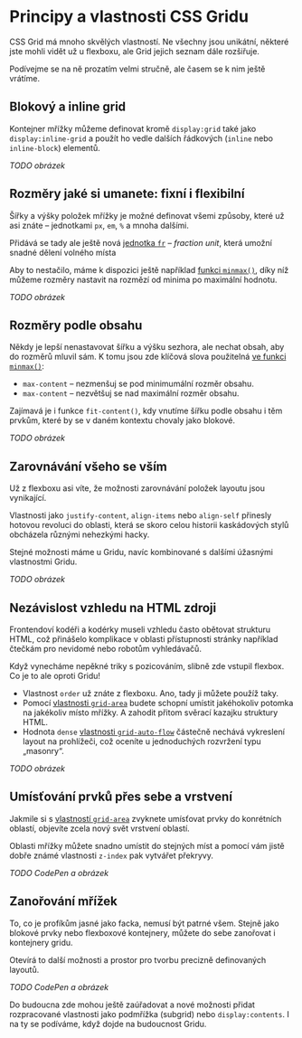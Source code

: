 # Principy a vlastnosti CSS Gridu

CSS Grid má mnoho skvělých vlastností. Ne všechny jsou unikátní, některé jste mohli vidět už u flexboxu, ale Grid jejich seznam dále rozšiřuje.

Podívejme se na ně prozatím velmi stručně, ale časem se k nim ještě vrátíme.

## Blokový a inline grid

Kontejner mřížky můžeme definovat kromě `display:grid` také jako `display:inline-grid` a použít ho vedle dalších řádkových (`inline` nebo `inline-block`) elementů.

*TODO obrázek*

## Rozměry jaké si umanete: fixní i flexibilní

Šířky a výšky položek mřížky je možné definovat všemi způsoby, které už asi znáte – jednotkami `px`, `em`, `%` a mnoha dalšími.

Přidává se tady ale ještě nová [jednotka `fr`](css-jednotka-fr.md) – *fraction unit*, která umožní snadné dělení volného místa 

Aby to nestačilo, máme k dispozici ještě například [funkci `minmax()`](css-minmax.md), díky níž můžeme rozměry nastavit na rozmězí od minima po maximální hodnotu.

*TODO obrázek*

## Rozměry podle obsahu

Někdy je lepší nenastavovat šířku a výšku sezhora, ale nechat obsah, aby do rozměrů mluvil sám. K tomu jsou zde klíčová slova použitelná [ve funkci `minmax()`](css-minmax.md):

* `max-content` – nezmenšuj se pod minimumální rozměr obsahu.
* `max-content` – nezvětšuj se nad maximální rozměr obsahu.

Zajímavá je i funkce `fit-content()`, kdy vnutíme šířku podle obsahu i těm prvkům, které by se v daném kontextu chovaly jako blokové.

*TODO obrázek*

## Zarovnávání všeho se vším

Už z flexboxu asi víte, že možnosti zarovnávání položek layoutu jsou vynikající. 

Vlastnosti jako `justify-content`, `align-items` nebo `align-self` přinesly hotovou revoluci do oblasti, která se skoro celou historii kaskádových stylů obcházela různými nehezkými hacky.

Stejné možnosti máme u Gridu, navíc kombinované s dalšími úžasnými vlastnostmi Gridu.

*TODO obrázek*

## Nezávislost vzhledu na HTML zdroji

Frontendoví kodéři a kodérky museli vzhledu často obětovat strukturu HTML, což přinášelo komplikace v oblasti přístupnosti stránky například čtečkám pro nevidomé nebo robotům vyhledávačů.

Když vynecháme nepěkné triky s pozicováním, slibně zde vstupil flexbox. Co je to ale oproti Gridu!

* Vlastnost `order` už znáte z flexboxu. Ano, tady ji můžete použíž taky.
* Pomocí [vlastnosti `grid-area`](css-grid-area.md) budete schopní umístit jakéhokoliv potomka na jakékoliv místo mřížky. A zahodit přitom svěrací kazajku struktury HTML.
* Hodnota `dense` [vlastnosti `grid-auto-flow`](css-grid-auto-flow.md) částečně nechává vykreslení layout na prohlížeči, což oceníte u jednoduchých rozvržení typu „masonry“.

*TODO obrázek*

## Umísťování prvků přes sebe a vrstvení

Jakmile si s [vlastností `grid-area`](css-grid-area.md) zvyknete umísťovat prvky do konrétních oblastí, objevíte zcela nový svět vrstvení oblastí.

Oblasti mřížky můžete snadno umístit do stejných míst a pomocí vám jistě dobře známé vlastnosti `z-index` pak vytvářet překryvy.

*TODO CodePen a obrázek*

## Zanořování mřížek

To, co je profíkům jasné jako facka, nemusí být patrné všem. Stejně jako blokové prvky nebo flexboxové kontejnery, můžete do sebe zanořovat i kontejnery gridu.

Otevírá to další možnosti a prostor pro tvorbu precizně definovaných layoutů.

*TODO CodePen a obrázek*

Do budoucna zde mohou ještě zaúřadovat a nové možnosti přidat rozpracované vlastnosti jako podmřížka (subgrid) nebo `display:contents`. I na ty se podíváme, když dojde na budoucnost Gridu.
